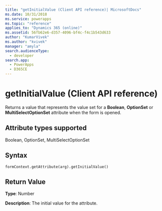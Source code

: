```yaml
---
title: "getInitialValue (Client API reference)| MicrosoftDocs"
ms.date: 10/31/2018
ms.service: powerapps
ms.topic: "reference"
applies_to: "Dynamics 365 (online)"
ms.assetid: 56fb62e6-d357-4096-bf4c-f4c1b543d633
author: "KumarVivek"
ms.author: "kvivek"
manager: "amyla"
search.audienceType: 
  - developer
search.app: 
  - PowerApps
  - D365CE
---
```

# getInitialValue (Client API reference)



Returns a value that represents the value set for a **Boolean**, **OptionSet** or **MultiSelectOptionSet** attribute when the form is opened.

## Attribute types supported

Boolean, OptionSet, MultiSelectOptionSet 

## Syntax

`formContext.getAttribute(arg).getInitialValue()`

## Return Value

**Type**: Number

**Description**: The initial value for the attribute.


